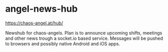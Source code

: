 angel-news-hub
==============

https://chaos-angel.at/hub/

Newshub for chaos-angels. Plan is to announce upcoming shifts, meetings and other news trough a socket.io based service. Messages will be pushed to browsers and possibly native Android and iOS apps.
